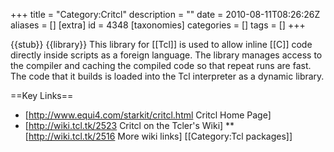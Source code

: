 +++
title = "Category:Critcl"
description = ""
date = 2010-08-11T08:26:26Z
aliases = []
[extra]
id = 4348
[taxonomies]
categories = []
tags = []
+++

{{stub}}
{{library}}
This library for [[Tcl]] is used to allow inline [[C]] code directly inside scripts as a foreign language. The library manages access to the compiler and caching the compiled code so that repeat runs are fast. The code that it builds is loaded into the Tcl interpreter as a dynamic library.

==Key Links==
* [http://www.equi4.com/starkit/critcl.html Critcl Home Page]
* [http://wiki.tcl.tk/2523 Critcl on the Tcler's Wiki]
** [http://wiki.tcl.tk/2516 More wiki links]
[[Category:Tcl packages]]
